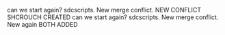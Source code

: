 can we start again? sdcscripts. New merge conflict. NEW CONFLICT SHCROUCH CREATED
can we start again? sdcscripts. New merge conflict. New again
BOTH ADDED
